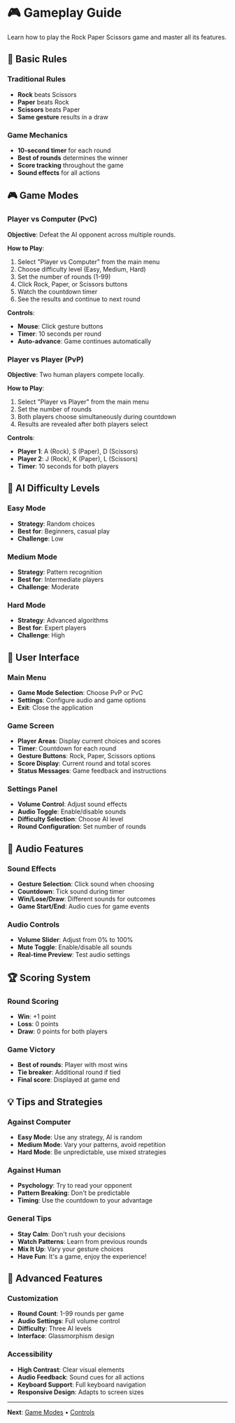 # 🎮 Gameplay Guide

Learn how to play the Rock Paper Scissors game and master all its features.

## 🎯 Basic Rules

### Traditional Rules
- **Rock** beats Scissors
- **Paper** beats Rock
- **Scissors** beats Paper
- **Same gesture** results in a draw

### Game Mechanics
- **10-second timer** for each round
- **Best of rounds** determines the winner
- **Score tracking** throughout the game
- **Sound effects** for all actions

## 🎮 Game Modes

### Player vs Computer (PvC)

**Objective**: Defeat the AI opponent across multiple rounds.

**How to Play**:
1. Select "Player vs Computer" from the main menu
2. Choose difficulty level (Easy, Medium, Hard)
3. Set the number of rounds (1-99)
4. Click Rock, Paper, or Scissors buttons
5. Watch the countdown timer
6. See the results and continue to next round

**Controls**:
- **Mouse**: Click gesture buttons
- **Timer**: 10 seconds per round
- **Auto-advance**: Game continues automatically

### Player vs Player (PvP)

**Objective**: Two human players compete locally.

**How to Play**:
1. Select "Player vs Player" from the main menu
2. Set the number of rounds
3. Both players choose simultaneously during countdown
4. Results are revealed after both players select

**Controls**:
- **Player 1**: A (Rock), S (Paper), D (Scissors)
- **Player 2**: J (Rock), K (Paper), L (Scissors)
- **Timer**: 10 seconds for both players

## 🤖 AI Difficulty Levels

### Easy Mode
- **Strategy**: Random choices
- **Best for**: Beginners, casual play
- **Challenge**: Low

### Medium Mode
- **Strategy**: Pattern recognition
- **Best for**: Intermediate players
- **Challenge**: Moderate

### Hard Mode
- **Strategy**: Advanced algorithms
- **Best for**: Expert players
- **Challenge**: High

## 🎨 User Interface

### Main Menu
- **Game Mode Selection**: Choose PvP or PvC
- **Settings**: Configure audio and game options
- **Exit**: Close the application

### Game Screen
- **Player Areas**: Display current choices and scores
- **Timer**: Countdown for each round
- **Gesture Buttons**: Rock, Paper, Scissors options
- **Score Display**: Current round and total scores
- **Status Messages**: Game feedback and instructions

### Settings Panel
- **Volume Control**: Adjust sound effects
- **Audio Toggle**: Enable/disable sounds
- **Difficulty Selection**: Choose AI level
- **Round Configuration**: Set number of rounds

## 🎵 Audio Features

### Sound Effects
- **Gesture Selection**: Click sound when choosing
- **Countdown**: Tick sound during timer
- **Win/Lose/Draw**: Different sounds for outcomes
- **Game Start/End**: Audio cues for game events

### Audio Controls
- **Volume Slider**: Adjust from 0% to 100%
- **Mute Toggle**: Enable/disable all sounds
- **Real-time Preview**: Test audio settings

## 🏆 Scoring System

### Round Scoring
- **Win**: +1 point
- **Loss**: 0 points
- **Draw**: 0 points for both players

### Game Victory
- **Best of rounds**: Player with most wins
- **Tie breaker**: Additional round if tied
- **Final score**: Displayed at game end

## 💡 Tips and Strategies

### Against Computer
- **Easy Mode**: Use any strategy, AI is random
- **Medium Mode**: Vary your patterns, avoid repetition
- **Hard Mode**: Be unpredictable, use mixed strategies

### Against Human
- **Psychology**: Try to read your opponent
- **Pattern Breaking**: Don't be predictable
- **Timing**: Use the countdown to your advantage

### General Tips
- **Stay Calm**: Don't rush your decisions
- **Watch Patterns**: Learn from previous rounds
- **Mix It Up**: Vary your gesture choices
- **Have Fun**: It's a game, enjoy the experience!

## 🔧 Advanced Features

### Customization
- **Round Count**: 1-99 rounds per game
- **Audio Settings**: Full volume control
- **Difficulty**: Three AI levels
- **Interface**: Glassmorphism design

### Accessibility
- **High Contrast**: Clear visual elements
- **Audio Feedback**: Sound cues for all actions
- **Keyboard Support**: Full keyboard navigation
- **Responsive Design**: Adapts to screen sizes

---

**Next**: [Game Modes](game-modes.md) • [Controls](controls.md) 